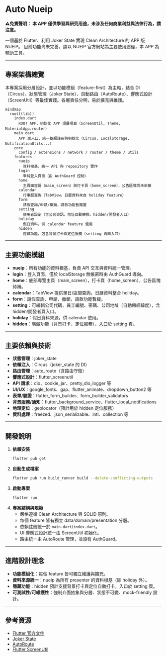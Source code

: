 # Auto Nueip

**⚠️免責聲明： 本 APP 僅供學習與研究用途，未涉及任何商業利益與法律行為，請注意。**

一個基於 Flutter、利用 Joker State 實現 Clean Architecture 的 APP 版 NUEIP。
目前功能尚未完善，請以 NUEIP 官方網站為主要使用途徑，本 APP 為輔助工具。

---

## 專案架構總覽

本專案採用分層設計，並以功能模組（feature-first）為主軸，結合 DI（Circus）、狀態管理（Joker State）、自動路由（AutoRoute）、響應式設計（ScreenUtil）等最佳實踐。各層責任分明，易於擴充與維護。

```mermaid
mindmap
  root((lib))
    index.dart
      ROOT APP，初始化 APP 頂層項目（ScreenUtil, Theme, MaterialApp.router）
    main.dart
      APP 進入口，統一依賴註冊與初始化（Circus, LocalStorage, NotificationUtils...）
    core
      config / extensions / network / router / theme / utils
    features
      nueip
        資料根基，統一 API 與 repository 實作
      login
        單純登入頁面（由 AuthGuard 控制）
      home
        主頁面容器（main_screen）與打卡頁（home_screen），公告區塊尚未串接
      calendar
        行事曆查詢（TabView，日曆資料來自 holiday feature）
      form
        請假查詢/申請/撤銷，請款功能暫擱置
      setting
        使用者設定（含公司資訊、地址自動轉換、hidden/開發者入口）
      holiday
        假日資料，供 calendar feature 使用
      hidden
        隱藏功能，包含背景打卡與定位服務（setting 頁面入口）
```

---

## 主要功能模組

- **nueip**：所有功能的資料根基，負責 API 交互與資料統一管理。
- **login**：登入頁面，僅於 localStorage 無帳密時由 AuthGuard 導向。
- **home**：底部導覽主頁（main_screen），打卡頁（home_screen），公告區塊待補。
- **calendar**：TabView 提供單日/區間查詢，日曆資料整合 holiday。
- **form**：請假查詢、申請、撤銷，請款功能暫緩。
- **setting**：可編輯公司代碼、員工編號、密碼、公司地址（自動轉經緯度），含 hidden/開發者頁入口。
- **holiday**：假日資料來源，供 calendar 使用。
- **hidden**：隱藏功能（背景打卡、定位服務），入口於 setting 頁。

---

## 主要依賴與技術

- **狀態管理**：joker_state
- **依賴注入**：Circus（joker_state 的 DI）
- **路由管理**：auto_route（含路由守衛）
- **響應式設計**：flutter_screenutil
- **API 請求**：dio、cookie_jar、pretty_dio_logger 等
- **UI/UX**：google_fonts、gap、flutter_animate、dropdown_button2 等
- **表單/驗證**：flutter_form_builder、form_builder_validators
- **背景服務/通知**：flutter_background_service、flutter_local_notifications
- **地理定位**：geolocator（預計用於 hidden 定位服務）
- **資料處理**：freezed、json_serializable、intl、collection 等

---

## 開發說明

1. **依賴安裝**
   ```bash
   flutter pub get
   ```
2. **自動生成檔案**
   ```bash
   flutter pub run build_runner build --delete-conflicting-outputs
   ```
3. **啟動專案**
   ```bash
   flutter run
   ```
4. **專案結構與規範**
   - 嚴格遵循 Clean Architecture 與 SOLID 原則。
   - 每個 feature 皆有獨立 data/domain/presentation 分層。
   - 依賴註冊統一於 `main.dart`/`index.dart`。
   - UI 響應式設計統一由 ScreenUtil 初始化。
   - 路由統一由 AutoRoute 管理，並設有 AuthGuard。
---

## 進階設計理念

- **功能模組化**：每個 feature 皆可獨立維護與擴充。
- **資料來源統一**：nueip 為所有 presenter 的資料根基（除 holiday 外）。
- **隱藏功能**：hidden 預計支援背景打卡與定位自動打卡，入口於 setting 頁。
- **可測試性/可維護性**：強制介面抽象與分層、狀態不可變、mock-friendly 設計。

---

## 參考資源

- [Flutter 官方文件](https://docs.flutter.dev/)
- [Joker State](https://pub.dev/packages/joker_state)
- [AutoRoute](https://pub.dev/packages/auto_route)
- [Flutter ScreenUtil](https://pub.dev/packages/flutter_screenutil)
